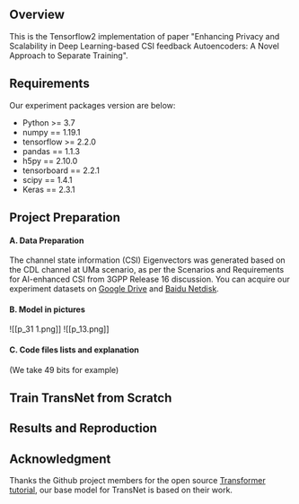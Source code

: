 ## Overview

This is the Tensorflow2 implementation of paper "Enhancing Privacy and Scalability in Deep Learning-based CSI feedback Autoencoders: A  Novel Approach to Separate Training". 
## Requirements

Our experiment packages version are below:
- Python >= 3.7
- numpy == 1.19.1
- tensorflow >= 2.2.0
- pandas == 1.1.3
- h5py == 2.10.0
- tensorboard == 2.2.1
- scipy == 1.4.1
- Keras == 2.3.1

## Project Preparation

#### A. Data Preparation

The channel state information (CSI) Eigenvectors was generated based on the CDL channel at  UMa scenario, as per the Scenarios and Requirements for AI-enhanced CSI from 3GPP Release 16 discussion. You can acquire our experiment datasets on [Google Drive](https://drive.google.com/drive/folders/1_lAMLk_5k1Z8zJQlTr5NRnSD6ACaNRtj?usp=sharing) and [Baidu Netdisk](https://pan.baidu.com/s/1Ggr6gnsXNwzD4ULbwqCmjA).

#### B. Model in pictures

![[p_31 1.png]]
![[p_13.png]]
#### C. Code files lists and explanation
(We take 49 bits for example)


## Train TransNet from Scratch


## Results and Reproduction




## Acknowledgment



Thanks  the Github project members for the open source [Transformer tutorial](https://github.com/datawhalechina/Learn-NLP-with-Transformers), our base model for TransNet is based on their work.
